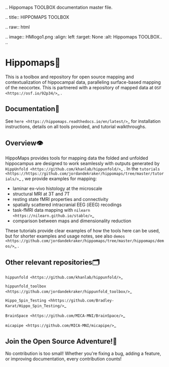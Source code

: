 .. Hippomaps TOOLBOX documentation master file.

.. title:: HIPPOMAPS TOOLBOX

.. raw:: html

   <style type="text/css">
      hr {
      width: 100%;
      height: 1px;
      background-color: #259595;
      margin-top: 24px;
      }
   </style>
 
.. image:: HMlogo1.png
   :align: left
   :target: None 
   :alt: Hippomaps TOOLBOX.. ..

Hippomaps🍤
=====================================
This is a toolbox and repository for open source mapping and contextualization of hippocampal data, paralleling surface-based mapping of the neocortex. This is partnered with a repository of mapped data at `OSF <https://osf.io/92p34/>`_ .

Documentation📝
-------------------------------------

See `here <https://hippomaps.readthedocs.io/en/latest/>`_ for installation instructions, details on all tools provided, and tutorial walkthroughs. 

Overview👁️
-------------------------------------

HippoMaps provides tools for mapping data the folded and unfolded hippocampus are designed to work seamlessly with outputs generated by `HippUnfold <https://github.com/khanlab/hippunfold/>`_ . In the `tutorials <https://https://github.com/jordandekraker/hippomaps/tree/master/tutorials/>`_ , we provide examples for mapping:

- laminar ex-vivo histology at the microscale
- structural MRI at 3T and 7T
- resting state fMRI properties and connectivity 
- spatially scattered intracranial EEG (iEEG) recodings
- task-fMRI data mapping with `nilearn <https://nilearn.github.io/stable/>`_
- comparison between maps and dimensionality reduction

These tutorials provide clear examples of how the tools here can be used, but for shorter examples and usage notes, see also `demos <https://github.com/jordandekraker/hippomaps/tree/master/hippomaps/demos/>`_ .

Other relevant repositories🗂️
-------------------------------------

`hippunfold <https://github.com/khanlab/hippunfold/>`_

`hippunfold_toolbox <https://github.com/jordandekraker/hippunfold_toolbox/>`_

`Hippo_Spin_Testing <hhttps://github.com/Bradley-Karat/Hippo_Spin_Testing/>`_

`BrainSpace <https://github.com/MICA-MNI/BrainSpace/>`_

`micapipe <https://github.com/MICA-MNI/micapipe/>`_


Join the Open Source Adventure!🚀
-------------------------------------
No contribution is too small! Whether you're fixing a bug, adding a feature, or improving documentation, every contribution counts!  